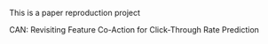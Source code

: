 This is a paper reproduction project

CAN: Revisiting Feature Co-Action for Click-Through Rate Prediction

